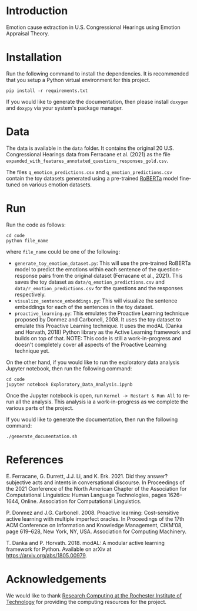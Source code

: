 # Introduction
Emotion cause extraction in U.S. Congressional Hearings using Emotion Appraisal Theory.


# Installation

Run the following command to install the dependencies. It is recommended that you setup
a Python virtual environment for this project.

```commandline
pip install -r requirements.txt
```

If you would like to generate the documentation, then please install `doxygen` and `doxypy`
via your system's package manager.


# Data

The data is available in the `data` folder. It contains the original
20 U.S. Congressional Hearings data from Ferracane et al. (2021) as the file
`expanded_with_features_annotated_questions_responses_gold.csv`.

The files `q_emotion_predictions.csv` and `q_emotion_predictions.csv` contain the
toy datasets generated using a pre-trained [RoBERTa](https://huggingface.co/j-hartmann/emotion-english-roberta-large)
model fine-tuned on various emotion datasets.


# Run

Run the code as follows:

```commandline
cd code
python file_name
```

where `file_name` could be one of the following:

* `generate_toy_emotion_dataset.py`: This will use the pre-trained RoBERTa model to predict the
                                     emotions within each sentence of the question-response pairs
                                     from the original dataset (Ferracane et al., 2021). This saves the toy dataset as
                                     `data/q_emotion_predictions.csv` and `data/r_emotion_predictions.csv`
                                     for the questions and the responses respectively.
* `visualize_sentence_embeddings.py`: This will visualize the sentence embeddings for each of the
                                      sentences in the toy dataset.
* `proactive_learning.py`: This emulates the Proactive Learning technique proposed by
                           Donmez and Carbonell, 2008. It uses the toy dataset to emulate this
                           Proactive Learning technique. It uses the modAL (Danka and Horvath, 2018) Python library
                           as the Active Learning framework and builds on top of that.
                           NOTE: This code is still a work-in-progress and doesn't completely
                                 cover all aspects of the Proactive Learning technique yet.

On the other hand, if you would like to run the exploratory data analysis Jupyter notebook, then
run the following command:

```commandline
cd code
jupyter notebook Exploratory_Data_Analysis.ipynb
```

Once the Jupyter notebook is open, run `Kernel -> Restart & Run All` to re-run all the analysis.
This analysis ia a work-in-progress as we complete the various parts
of the project.

If you would like to generate the documentation, then run the following command:

```commandline
./generate_documentation.sh
```


# References

E. Ferracane, G. Durrett, J.J. Li, and K. Erk. 2021. Did they answer? subjective acts and intents in conversational discourse. In Proceedings of the 2021 Conference of the North American Chapter of the Association for Computational Linguistics: Human Language Technologies, pages 1626–1644, Online. Association for Computational Linguistics.

P. Donmez and J.G. Carbonell. 2008. Proactive learning: Cost-sensitive active learning with multiple imperfect oracles. In Proceedings of the 17th ACM Conference on Information and Knowledge Management, CIKM'08, page 619–628, New York, NY, USA. Association for Computing Machinery.

T. Danka and P. Horvath. 2018. modAL: A modular active learning framework for Python. Available on arXiv at https://arxiv.org/abs/1805.00979.

# Acknowledgements

We would like to thank [Research Computing at the Rochester Institute of Technology](https://doi.org/10.34788/0S3G-QD15) for providing the computing resources for the project.
